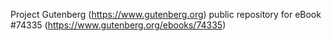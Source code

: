Project Gutenberg (https://www.gutenberg.org) public repository for eBook #74335 (https://www.gutenberg.org/ebooks/74335)

